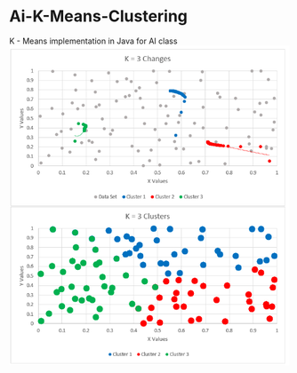 # Ai-K-Means-Clustering
K - Means implementation in Java for AI class
![Alt text](Graphs.png/?raw=true "Optional Title")
